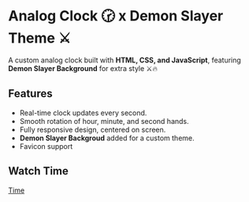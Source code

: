 # Analog Clock 🕝 x Demon Slayer Theme ⚔️

A custom analog clock built with **HTML, CSS, and JavaScript**, featuring **Demon Slayer Background** for extra style ⚔️🔥

## Features
- Real-time clock updates every second.
- Smooth rotation of hour, minute, and second hands.
- Fully responsive design, centered on screen.
- **Demon Slayer Backgroud** added for a custom theme.
- Favicon support

## Watch Time
[Time]()

